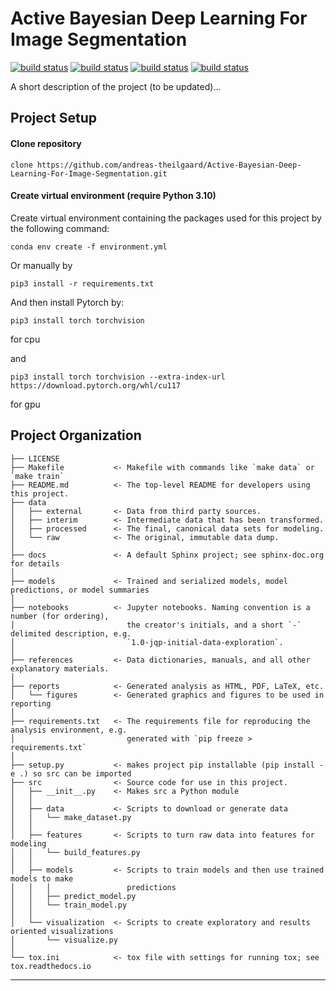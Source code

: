 Active Bayesian Deep Learning For Image Segmentation
==============================

[![build status](https://github.com/andreas-theilgaard/Active-Bayesian-Deep-Learning-For-Image-Segmentation/actions/workflows/ubuntu.yml/badge.svg)](https://github.com/andreas-theilgaard/Active-Bayesian-Deep-Learning-For-Image-Segmentation/actions/workflows/ubuntu.yml)
[![build status](https://github.com/andreas-theilgaard/Active-Bayesian-Deep-Learning-For-Image-Segmentation/actions/workflows/macos.yml/badge.svg)](https://github.com/andreas-theilgaard/Active-Bayesian-Deep-Learning-For-Image-Segmentation/actions/workflows/macos.yml)
[![build status](https://github.com/andreas-theilgaard/Active-Bayesian-Deep-Learning-For-Image-Segmentation/actions/workflows/windows.yml/badge.svg)](https://github.com/andreas-theilgaard/Active-Bayesian-Deep-Learning-For-Image-Segmentation/actions/workflows/windows.yml)
[![build status](https://github.com/andreas-theilgaard/Active-Bayesian-Deep-Learning-For-Image-Segmentation/actions/workflows/Coverage_Report.yml/badge.svg)](https://github.com/andreas-theilgaard/Active-Bayesian-Deep-Learning-For-Image-Segmentation/actions/workflows/Coverage_Report.yml)

A short description of the project (to be updated)...

## Project Setup
#### Clone repository
```
clone https://github.com/andreas-theilgaard/Active-Bayesian-Deep-Learning-For-Image-Segmentation.git
```

#### Create virtual environment (require Python 3.10)
Create virtual environment containing the packages used for this project by the following command:
```
conda env create -f environment.yml
```

Or manually by
```
pip3 install -r requirements.txt
```
And then install Pytorch by:
```
pip3 install torch torchvision
```
for cpu

and 
```
pip3 install torch torchvision --extra-index-url https://download.pytorch.org/whl/cu117
```
for gpu


Project Organization
------------

    ├── LICENSE
    ├── Makefile           <- Makefile with commands like `make data` or `make train`
    ├── README.md          <- The top-level README for developers using this project.
    ├── data
    │   ├── external       <- Data from third party sources.
    │   ├── interim        <- Intermediate data that has been transformed.
    │   ├── processed      <- The final, canonical data sets for modeling.
    │   └── raw            <- The original, immutable data dump.
    │
    ├── docs               <- A default Sphinx project; see sphinx-doc.org for details
    │
    ├── models             <- Trained and serialized models, model predictions, or model summaries
    │
    ├── notebooks          <- Jupyter notebooks. Naming convention is a number (for ordering),
    │                         the creator's initials, and a short `-` delimited description, e.g.
    │                         `1.0-jqp-initial-data-exploration`.
    │
    ├── references         <- Data dictionaries, manuals, and all other explanatory materials.
    │
    ├── reports            <- Generated analysis as HTML, PDF, LaTeX, etc.
    │   └── figures        <- Generated graphics and figures to be used in reporting
    │
    ├── requirements.txt   <- The requirements file for reproducing the analysis environment, e.g.
    │                         generated with `pip freeze > requirements.txt`
    │
    ├── setup.py           <- makes project pip installable (pip install -e .) so src can be imported
    ├── src                <- Source code for use in this project.
    │   ├── __init__.py    <- Makes src a Python module
    │   │
    │   ├── data           <- Scripts to download or generate data
    │   │   └── make_dataset.py
    │   │
    │   ├── features       <- Scripts to turn raw data into features for modeling
    │   │   └── build_features.py
    │   │
    │   ├── models         <- Scripts to train models and then use trained models to make
    │   │   │                 predictions
    │   │   ├── predict_model.py
    │   │   └── train_model.py
    │   │
    │   └── visualization  <- Scripts to create exploratory and results oriented visualizations
    │       └── visualize.py
    │
    └── tox.ini            <- tox file with settings for running tox; see tox.readthedocs.io


--------
